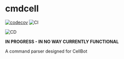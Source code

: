 # cmdcell

[![codecov](https://codecov.io/gh/willumz/cmdcell/branch/master/graph/badge.svg?token=XYTNQSVAS5)](https://codecov.io/gh/willumz/cmdcell)
![CI](https://github.com/willumz/cmdcell/actions/workflows/ci.js.yml/badge.svg)

![CD](https://github.com/willumz/cmdcell/actions/workflows/cd.js.yml/badge.svg)

**IN PROGRESS - IN NO WAY CURRENTLY FUNCTIONAL**

A command parser designed for CellBot
